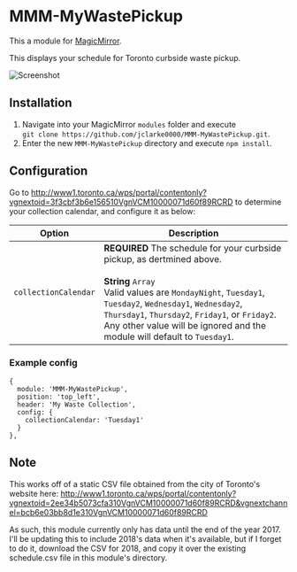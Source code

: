 # MMM-MyWastePickup

This a module for [MagicMirror](https://github.com/MichMich/MagicMirror).

This displays your schedule for Toronto curbside waste pickup.

![Screenshot](/../screenshots/screenshot.png?raw=true "Screenshot")


## Installation
1. Navigate into your MagicMirror `modules` folder and execute<br>
`git clone https://github.com/jclarke0000/MMM-MyWastePickup.git`.
2. Enter the new `MMM-MyWastePickup` directory and execute `npm install`.

## Configuration

Go to http://www1.toronto.ca/wps/portal/contentonly?vgnextoid=3f3cbf3b6e156510VgnVCM10000071d60f89RCRD
to determine your collection calendar, and configure it as below:

<table>
  <thead>
    <tr>
      <th>Option</th>
      <th>Description</th>
    </tr>
  </thead>
  <tbody>
    <tr>
      <td><code>collectionCalendar</code></td>
      <td><strong>REQUIRED</strong> The schedule for your curbside pickup, as dertmined above.<br><br><strong>String</strong> <code>Array</code><br />Valid values are <code>MondayNight</code>, <code>Tuesday1</code>, <code>Tuesday2</code>, <code>Wednesday1</code>, <code>Wednesday2</code>, <code>Thursday1</code>, <code>Thursday2</code>, <code>Friday1</code>, or <code>Friday2</code>.<br />Any other value will be ignored and the module will default to <code>Tuesday1</code>.</td>
    </tr>
  </tbody>
</table>

### Example config

```
{
  module: 'MMM-MyWastePickup',
  position: 'top_left',
  header: 'My Waste Collection',
  config: {
    collectionCalendar: 'Tuesday1'
  }
},
```

## Note

This works off of a static CSV file obtained from the city of Toronto's website here:
http://www1.toronto.ca/wps/portal/contentonly?vgnextoid=2ee34b5073cfa310VgnVCM10000071d60f89RCRD&vgnextchannel=bcb6e03bb8d1e310VgnVCM10000071d60f89RCRD

As such, this module currently only has data until the end of the year 2017.  I'll be updating this
to include 2018's data when it's available, but if I forget to do it, download the CSV for 2018, and
copy it over the existing schedule.csv file in this module's directory.

